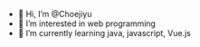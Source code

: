- 👋 Hi, I’m @Choejiyu
- 👀 I’m interested in web programming
- 🌱 I’m currently learning java, javascript, Vue.js

<!---
Choejiyu/Choejiyu is a ✨ special ✨ repository because its `README.md` (this file) appears on your GitHub profile.
You can click the Preview link to take a look at your changes.
--->
